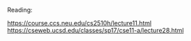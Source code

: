 Reading:

https://course.ccs.neu.edu/cs2510h/lecture11.html
https://cseweb.ucsd.edu/classes/sp17/cse11-a/lecture28.html


